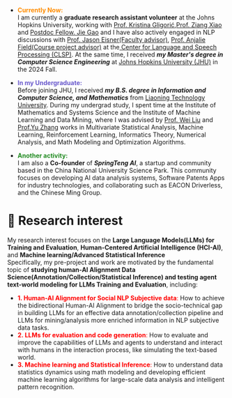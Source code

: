 
- <span style="color:#FF8C00; font-weight: bold;"> Currently Now:</span>\
  I am currently a **graduate research assistant volunteer** at the Johns Hopkins University, working with [Prof. Kristina Gligorić](https://kristinagligoric.com/),[Prof. Ziang Xiao](https://www.ziangxiao.com/) and [Postdoc Fellow. Jie Gao](https://gaojie058.github.io/) and I have also actively engaged in NLP discussions with [Prof. Jason Eisner(Faculty advisor)](https://www.cs.jhu.edu/~jason/), [Prof. Anjalie Field(Course project advisor)](https://anjalief.github.io/index.html) at the[ Center for Language and Speech Processing (CLSP)](https://www.clsp.jhu.edu/). At the same time, I received ***my Master's degree in Computer Science Engineering*** at [Johns Hopkins University (JHU)](https://www.jhu.edu/) in the 2024 Fall.

- <span style=" color:#6A5ACD; font-weight: bold;"> In my Undergraduate: </span>\
  Before joining JHU, I received  ***my B.S. degree in Information and Computer Science, and Mathematics*** from [Liaoning Technology University](https://en.lntu.edu.cn/).
  During my undergrad study, I spent time at the Institute of Mathematics and Systems Science and the Institute of Machine Learning and Data Mining, where I was advised by [Prof. Wei Liu](https://www.researchgate.net/profile/Wei-Liu-523) and [Prof.Yu Zhang](https://www.researchgate.net/profile/Yu-Zhang-264) works in Multivariate Statistical Analysis, Machine Learning, Reinforcement Learning, Informatics Theory, Numerical Analysis, and Math Modeling and Optimization Algorithms.
- <span style=" color:#228B22; font-weight: bold;"> Another activity: </span>\
  I am also a **Co-founder** of ***SpringTeng AI***, a startup and community based in the China National University Science Park. This community focuses on developing AI data analysis systems, Software Patents Apps for industry technologies, and collaborating such as EACON Driverless, and the Chinese Ming Group.
  
# 🤔 Research interest
My research interest focuses on the **Large Language Models(LLMs) for Training and Evaluation**, **Human-Centered Artificial Intelligence (HCI-AI)**, and **Machine learning/Advanced Statistical Inference**\
Specifically, my pre-project and work are motivated by the fundamental topic of **studying human-AI Alignment Data Science(Annotation/Collection/Statistical Inference) and testing agent text-world modeling for LLMs Training and Evaluation**, including:
- <span style="color:red; font-weight: #FF0000;"> **1. Human-AI Alignment for Social NLP Subjective data**:</span> How to achieve the bidirectional Human-AI Alignment to bridge the socio-technical gap in building LLMs for an effective data annotation/collection pipeline and LLMs for mining/analysis more enriched information in NLP subjective data tasks.
- <span style="color:red; font-weight: #FF0000;"> **2. LLMs for evaluation and code generation**:</span> How to evaluate and improve the capabilities of LLMs and agents to understand and interact with humans in the interaction process, like simulating the text-based world.
- <span style="color:red; font-weight: #FF0000;"> **3. Machine learning and Statistical Inference**:</span> How to understand data statistics dynamics using math modeling and developing efficient machine learning algorithms for large-scale data analysis and intelligent pattern recognition.
